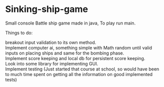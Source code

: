 # Sinking-ship-game

Small console Battle ship game made in java,
To play run main. <br />

Things to do: <br />

breakout input validation to its own method. <br />
Implement computer ai, something simple with Math random until valid inputs on placing ships and same for the bombing phase. <br />
Implement score keeping and local db for persistent score keeping. <br />
Look into some library for implementing GUI. <br />
Implement testing (Just started that course at school, so would have been to much time spent on getting all the information on good implemented tests) <br />

